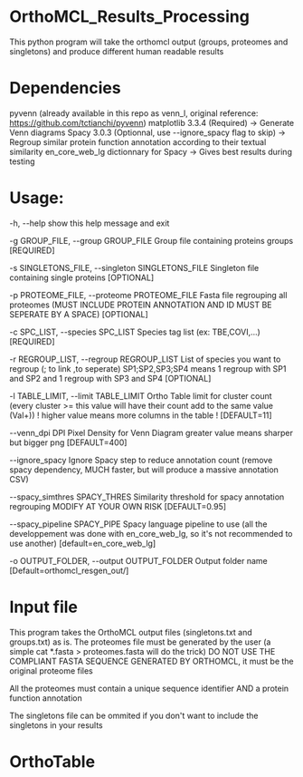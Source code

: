 # OrthoMCL_Results_Processing
This python program will take the orthomcl output (groups, proteomes and singletons) and produce different human readable results

# Dependencies
pyvenn (already available in this repo as venn_l, original reference: https://github.com/tctianchi/pyvenn)
matplotlib 3.3.4 (Required) -> Generate Venn diagrams
Spacy 3.0.3 (Optionnal, use --ignore_spacy flag to skip) -> Regroup similar protein function annotation according to their textual similarity
en_core_web_lg dictionnary for Spacy -> Gives best results during testing

# Usage:

  -h, --help            show this help message and exit
  
  -g GROUP_FILE, --group GROUP_FILE
                        Group file containing proteins groups [REQUIRED]
                        
  -s SINGLETONS_FILE, --singleton SINGLETONS_FILE
                        Singleton file containing single proteins [OPTIONAL]
                        
  -p PROTEOME_FILE, --proteome PROTEOME_FILE
                        Fasta file regrouping all proteomes (MUST INCLUDE
                        PROTEIN ANNOTATION AND ID MUST BE SEPERATE BY A SPACE)
                        [OPTIONAL]
                        
  -c SPC_LIST, --species SPC_LIST
                        Species tag list (ex: TBE,COVI,...) [REQUIRED]
                        
  -r REGROUP_LIST, --regroup REGROUP_LIST
                        List of species you want to regroup (; to link ,to
                        seperate) SP1;SP2,SP3;SP4 means 1 regroup with SP1 and
                        SP2 and 1 regroup with SP3 and SP4 [OPTIONAL]
                        
  -l TABLE_LIMIT, --limit TABLE_LIMIT
                        Ortho Table limit for cluster count (every cluster >=
                        this value will have their count add to the same value
                        (Val+)) ! higher value means more columns in the table
                        ! [DEFAULT=11]
                        
  --venn_dpi DPI        Pixel Density for Venn Diagram greater value means
                        sharper but bigger png [DEFAULT=400]
                        
  --ignore_spacy        Ignore Spacy step to reduce annotation count (remove
                        spacy dependency, MUCH faster, but will produce a
                        massive annotation CSV)
                        
  --spacy_simthres SPACY_THRES
                        Similarity threshold for spacy annotation regrouping
                        MODIFY AT YOUR OWN RISK [DEFAULT=0.95]
                        
  --spacy_pipeline SPACY_PIPE
                        Spacy language pipeline to use (all the developpement was
                        done with en_core_web_lg, so it's not recommended to
                        use another) [default=en_core_web_lg]
                        
  -o OUTPUT_FOLDER, --output OUTPUT_FOLDER
                        Output folder name [Default=orthomcl_resgen_out/]
                        
                        
 # Input file
 
This program takes the OrthoMCL output files (singletons.txt and groups.txt) as is. The proteomes file must be generated by the user (a simple cat *.fasta > proteomes.fasta will do the trick) DO NOT USE THE COMPLIANT FASTA SEQUENCE GENERATED BY ORTHOMCL, it must be the original proteome files
 
All the proteomes must contain a unique sequence identifier AND a protein function annotation
 
The singletons file can be ommited if you don't want to include the singletons in your results

# OrthoTable
